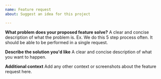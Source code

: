```yaml
---
name: Feature request
about: Suggest an idea for this project

---
```


**What problem does your proposed feature solve?**
A clear and concise description of what the problem is. Ex. We do this 5 step process often. It should be able to be performed in a single request.

**Describe the solution you'd like**
A clear and concise description of what you want to happen.

**Additional context**
Add any other context or screenshots about the feature request here.

